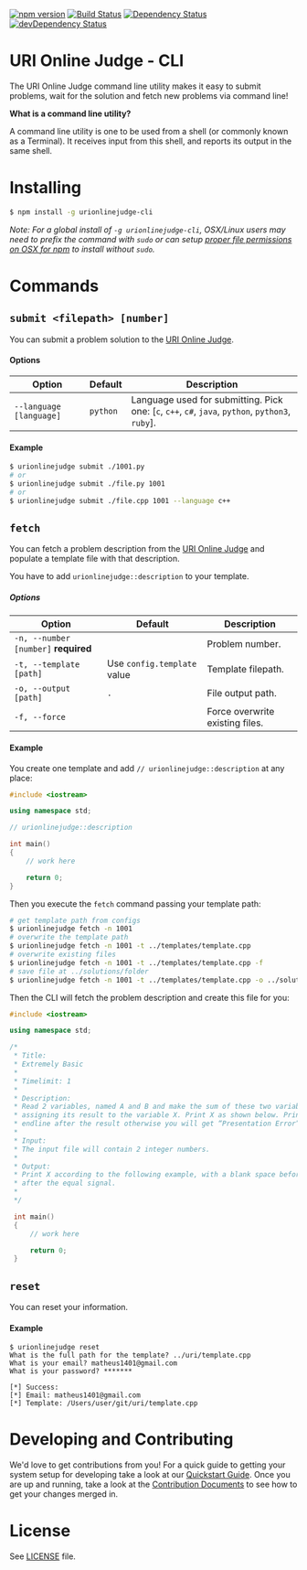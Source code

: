 [![npm version](https://badge.fury.io/js/urionlinejudge-cli.svg)](https://badge.fury.io/js/urionlinejudge-cli)
[![Build Status](https://travis-ci.org/matheussampaio/urionlinejudge-cli.svg?branch=master)](https://travis-ci.org/matheussampaio/urionlinejudge-cli)
[![Dependency Status](https://david-dm.org/matheussampaio/urionlinejudge-cli.svg)](https://david-dm.org/matheussampaio/urionlinejudge-cli)
[![devDependency Status](https://david-dm.org/matheussampaio/urionlinejudge-cli/dev-status.svg)](https://david-dm.org/matheussampaio/urionlinejudge-cli#info=devDependencies)

# URI Online Judge - CLI

The URI Online Judge command line utility makes it easy to submit problems, wait for the solution and fetch new problems via command line!

**What is a command line utility?**

A command line utility is one to be used from a shell (or commonly known as a Terminal). It receives input from this shell, and reports its output in the same shell.

# Installing

```bash
$ npm install -g urionlinejudge-cli
```

*Note: For a global install of `-g urionlinejudge-cli`, OSX/Linux users may need to prefix the command with `sudo` or can setup [proper file permissions on OSX for npm](http://www.johnpapa.net/how-to-use-npm-global-without-sudo-on-osx/) to install without `sudo`.*


# Commands

## `submit <filepath> [number]`
You can submit a problem solution to the [URI Online Judge](1).

#### Options

| Option                               | Default             | Description        |
|--------------------------------------|---------------------|--------------------|
| `--language [language]`              | `python` | Language used for submitting. Pick one: [`c`, `c++`, `c#`, `java`, `python`, `python3`, `ruby`]. |

#### Example

```bash
$ urionlinejudge submit ./1001.py
# or
$ urionlinejudge submit ./file.py 1001
# or
$ urionlinejudge submit ./file.cpp 1001 --language c++
```



## `fetch`
You can fetch a problem description from the [URI Online Judge](1) and populate a template file with that description.

You have to add `urionlinejudge::description` to your template.

##### Options

| Option                               | Default                     | Description                     |
|--------------------------------------|-----------------------------|---------------------------------|
| `-n, --number [number]` **required** |                             | Problem number.                 |
| `-t, --template [path]`              | Use `config.template` value | Template filepath.              |
| `-o, --output [path]`                | `.`                         | File output path.               |
| `-f, --force`                        |                             | Force overwrite existing files. |


#### Example

You create one template and add `// urionlinejudge::description` at any place:
```cpp
#include <iostream>

using namespace std;

// urionlinejudge::description

int main()
{
    // work here

    return 0;
}
```

Then you execute the `fetch` command passing your template path:

```bash
# get template path from configs
$ urionlinejudge fetch -n 1001
# overwrite the template path
$ urionlinejudge fetch -n 1001 -t ../templates/template.cpp
# overwrite existing files
$ urionlinejudge fetch -n 1001 -t ../templates/template.cpp -f
# save file at ../solutions/folder
$ urionlinejudge fetch -n 1001 -t ../templates/template.cpp -o ../solutions/folder
```

Then the CLI will fetch the problem description and create this file for you:
```cpp
#include <iostream>

using namespace std;

/*
 * Title:
 * Extremely Basic
 *
 * Timelimit: 1
 *
 * Description:
 * Read 2 variables, named A and B and make the sum of these two variables,
 * assigning its result to the variable X. Print X as shown below. Print
 * endline after the result otherwise you will get “Presentation Error”.
 *
 * Input:
 * The input file will contain 2 integer numbers.
 *
 * Output:
 * Print X according to the following example, with a blank space before and
 * after the equal signal.
 *
 */

 int main()
 {
     // work here

     return 0;
 }
 ```



## `reset`
You can reset your information.

#### Example

```
$ urionlinejudge reset
What is the full path for the template? ../uri/template.cpp
What is your email? matheus1401@gmail.com
What is your password? *******

[*] Success:
[*] Email: matheus1401@gmail.com
[*] Template: /Users/user/git/uri/template.cpp
```



# Developing and Contributing
We'd love to get contributions from you! For a quick guide to getting your system setup for developing take a look at our [Quickstart Guide](https://github.com/matheussampaio/urionlinejudge-cli/blob/master/QUICKSTART.md). Once you are up and running, take a look at the [Contribution Documents](https://github.com/matheussampaio/urionlinejudge-cli/blob/master/CONTRIBUTING.md) to see how to get your changes merged in.

# License
See [LICENSE](https://github.com/matheussampaio/urionlinejudge-cli/blob/master/LICENSE) file.

[1]: https://www.urionlinejudge.com.br
